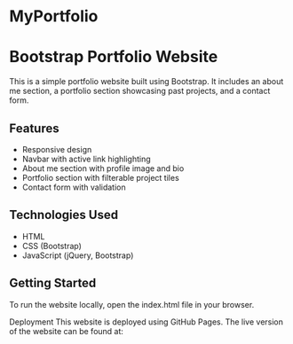 # MyPortfolio

# Bootstrap Portfolio Website

This is a simple portfolio website built using Bootstrap. It includes an about me section, a portfolio section showcasing past projects, and a contact form.

## Features

- Responsive design
- Navbar with active link highlighting
- About me section with profile image and bio
- Portfolio section with filterable project tiles
- Contact form with validation

## Technologies Used

- HTML
- CSS (Bootstrap)
- JavaScript (jQuery, Bootstrap)

## Getting Started

To run the website locally, open the index.html file in your browser.

Deployment
This website is deployed using GitHub Pages.
The live version of the website can be found at: 
